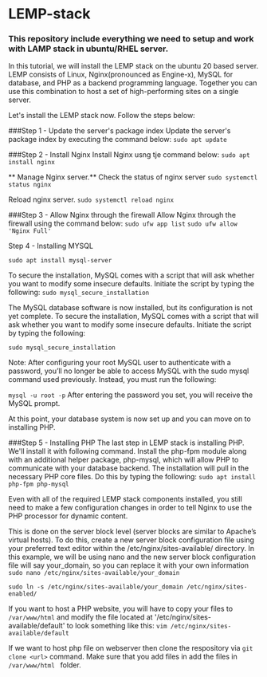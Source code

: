 # LEMP-stack
### This repository include everything we need to setup and work with LAMP stack in  ubuntu/RHEL server.

In this tutorial, we will install the LEMP stack on the ubuntu 20 based server. LEMP consists of Linux, Nginx(pronounced as Engine-x), MySQL for database, and PHP as a backend programming language. Together you can use this combination to host a set of high-performing sites on a single server.

Let's install the LEMP stack now. Follow the steps below:

###Step 1 - Update the server's package index
Update the server's package index by executing the command below:
`sudo apt update`


###Step 2 - Install Nginx
 Install Nginx usng tje command below:
 `sudo apt install nginx`
 
** Manage Nginx server.**
 Check the status of nginx server
 `sudo systemctl status nginx`
 
 Reload nginx server.
 `sudo systemctl reload nginx`
 
 ###Step 3 - Allow Nginx through the firewall
 Allow Nginx through the firewall using the command below:
 `sudo ufw app list`
 `sudo ufw allow 'Nginx Full'`
 
 Step 4 - Installing MYSQL
 
 `sudo apt install mysql-server`

To secure the installation, MySQL comes with a script that will ask whether you want to modify some insecure defaults. Initiate the script by typing the following:
`sudo mysql_secure_installation`

The MySQL database software is now installed, but its configuration is not yet complete.
To secure the installation, MySQL comes with a script that will ask whether you want to modify some insecure defaults. Initiate the script by typing the following:

`sudo mysql_secure_installation`

Note: After configuring your root MySQL user to authenticate with a password, you’ll no longer be able to access MySQL with the sudo mysql command used previously. Instead, you must run the following:

`mysql -u root -p`
After entering the password you set, you will receive the MySQL prompt.

At this point, your database system is now set up and you can move on to installing PHP.


###Step 5 - Installing PHP
The last step in LEMP stack is installing PHP. We'll install it with following command. Install the php-fpm module along with an additional helper package, php-mysql, which will allow PHP to communicate with your database backend. The installation will pull in the necessary PHP core files. Do this by typing the following:
 `sudo apt install php-fpm php-mysql`
 
Even with all of the required LEMP stack components installed, you still need to make a few configuration changes in order to tell Nginx to use the PHP processor for dynamic content.

This is done on the server block level (server blocks are similar to Apache’s virtual hosts). To do this, create a new server block configuration file using your preferred text editor within the /etc/nginx/sites-available/ directory. In this example, we will be using nano and the new server block configuration file will say your_domain, so you can replace it with your own information
 `sudo nano /etc/nginx/sites-available/your_domain `
 
 `sudo ln -s /etc/nginx/sites-available/your_domain /etc/nginx/sites-enabled/`
 
If you want to host a PHP website, you will have to copy your files to `/var/www/html` and modify the file located at '/etc/nginx/sites-available/default' to look something like this:
 `vim /etc/nginx/sites-available/default`
 
If we want to host php file on webserver then clone the respository  via `git clone <url>` command.
Make sure that you add files in add the files in 
 `/var/www/html ` folder.
 
 
 
 
